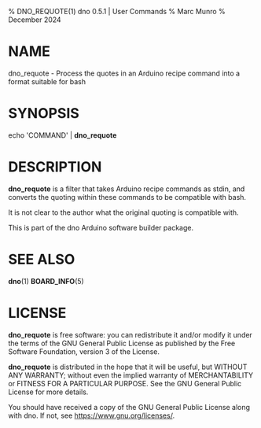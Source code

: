 % DNO_REQUOTE(1) dno 0.5.1 | User Commands
% Marc Munro
% December 2024

# NAME

dno_requote - Process the quotes in an Arduino recipe command into a
format suitable for bash

# SYNOPSIS
 echo 'COMMAND' | **dno_requote** 

# DESCRIPTION

**dno_requote** is a filter that takes Arduino recipe commands as
stdin, and converts the quoting within these commands to be compatible
with bash.

It is not clear to the author what the original quoting is compatible
with.

This is part of the dno Arduino software builder package.

# SEE ALSO
  **dno**(1) **BOARD_INFO**(5)

# LICENSE

**dno_requote** is free software: you can redistribute it and/or
modify it under the terms of the GNU General Public License as
published by the Free Software Foundation, version 3 of the License.

**dno_requote** is distributed in the hope that it will be useful, but
WITHOUT ANY WARRANTY; without even the implied warranty of
MERCHANTABILITY or FITNESS FOR A PARTICULAR PURPOSE. See the GNU
General Public License for more details.

You should have received a copy of the GNU General Public License
along with dno. If not, see <https://www.gnu.org/licenses/>.

